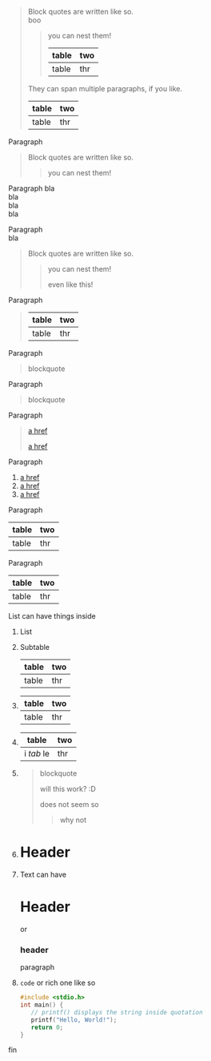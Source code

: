 > Block quotes are written like so.  
> boo
>
> > you can nest them!
> >
> > | table | two |
> > |-------|-----|
> > | table | thr |
>
> They can span multiple paragraphs, if you like.
>
> | table | two |
> |-------|-----|
> | table | thr |

Paragraph

> Block quotes are written like so.
>
> > you can nest them!

Paragraph bla  
bla  
bla  
bla

Paragraph  
bla

> Block quotes are written like so.
>
> > you can nest them!
> >
> > even like this!

Paragraph

> | table | two |
> |-------|-----|
> | table | thr |

Paragraph

> blockquote

Paragraph

> blockquote

Paragraph

> [a href](google.com)
>
> [a href](google.com)

Paragraph

1. [a href](google.com)
2. [a href](google.com)
3. [a href](google.com)

Paragraph

| table | two |
|-------|-----|
| table | thr |

Paragraph

| table | two |
|-------|-----|
| table | thr |

List can have things inside

1. List

2. Subtable

   | table | two |
   |-------|-----|
   | table | thr |

3. | table | two |
   |-------|-----|
   | table | thr |

4. | table      | two |
   |------------|-----|
   | i *tab* le | thr |

5. > blockquote
   >
   > will this work? :D
   >
   > does not seem so
   >
   > > why not

6. # Header

7. Text can have

   # Header

   or

   ### header

   paragraph

8. `code` or rich one like so

   ```C
   #include <stdio.h>
   int main() {
      // printf() displays the string inside quotation
      printf("Hello, World!");
      return 0;
   }
   ```

fin
